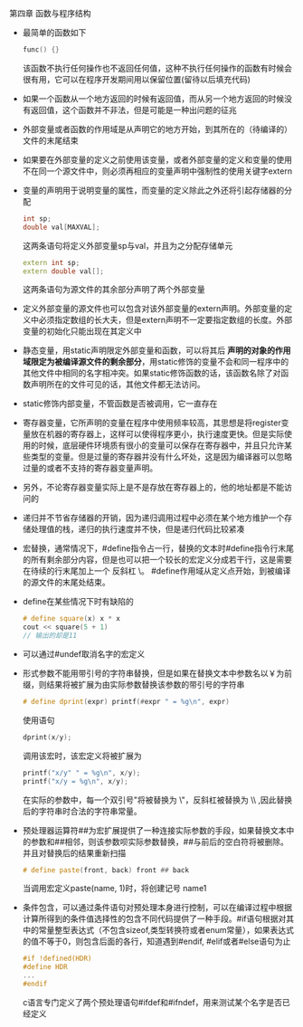 第四章 函数与程序结构

* 最简单的函数如下

  ```c++
  func() {}
  ```

  该函数不执行任何操作也不返回任何值，这种不执行任何操作的函数有时候会很有用，它可以在程序开发期间用以保留位置(留待以后填充代码)

* 如果一个函数从一个地方返回的时候有返回值，而从另一个地方返回的时候没有返回值，这个函数并不非法，但是可能是一种出问题的征兆

* 外部变量或者函数的作用域是从声明它的地方开始，到其所在的（待编译的）文件的末尾结束

* 如果要在外部变量的定义之前使用该变量，或者外部变量的定义和变量的使用不在同一个源文件中，则必须再相应的变量声明中强制性的使用关键字extern

* 变量的声明用于说明变量的属性，而变量的定义除此之外还将引起存储器的分配

  ```c++
  int sp;
  double val[MAXVAL];
  ```

  这两条语句将定义外部变量sp与val，并且为之分配存储单元

  ```c++
  extern int sp;
  extern double val[];
  ```

  这两条语句为源文件的其余部分声明了两个外部变量

* 定义外部变量的源文件也可以包含对该外部变量的extern声明。外部变量的定义中必须指定数组的长大夫，但是extern声明不一定要指定数组的长度。外部变量的初始化只能出现在其定义中

*  静态变量，用static声明限定外部变量和函数，可以将其后 **声明的对象的作用域限定为被编译源文件的剩余部分**，用static修饰的变量不会和同一程序中的其他文件中相同的名字相冲突。如果static修饰函数的话，该函数名除了对函数声明所在的文件可见的话，其他文件都无法访问。

* static修饰内部变量，不管函数是否被调用，它一直存在

* 寄存器变量，它所声明的变量在程序中使用频率较高，其思想是将register变量放在机器的寄存器上，这样可以使得程序更小，执行速度更快。但是实际使用的时候，底层硬件环境质有很小的变量可以保存在寄存器中，并且只允许某些类型的变量。但是过量的寄存器并没有什么坏处，这是因为编译器可以忽略过量的或者不支持的寄存器变量声明。

* 另外，不论寄存器变量实际上是不是存放在寄存器上的，他的地址都是不能访问的

* 递归并不节省存储器的开销，因为递归调用过程中必须在某个地方维护一个存储处理值的栈，递归的执行速度并不快，但是递归代码比较紧凑

* 宏替换，通常情况下，#define指令占一行，替换的文本时#define指令行末尾的所有剩余部分内容，但是也可以把一个较长的宏定义分成若干行，这是需要在待续的行末尾加上一个 反斜杠 \。 #define作用域从定义点开始，到被编译的源文件的末尾处结束。

* define在某些情况下时有缺陷的

  ```c++
  # define square(x) x * x
  cout << square(5 + 1)
  // 输出的却是11
  ```

* 可以通过#undef取消名字的宏定义

* 形式参数不能用带引号的字符串替换，但是如果在替换文本中参数名以￥为前缀，则结果将被扩展为由实际参数替换该参数的带引号的字符串

  ```c++
  # define dprint(expr) printf(#expr " = %g\n", expr)
  ```

  使用语句 

  ```c++
  dprint(x/y);
  ```

  调用该宏时，该宏定义将被扩展为

  ```c++
  printf("x/y" " = %g\n", x/y);
  printf("x/y = %g\n", x/y);
  ```

  在实际的参数中，每一个双引号"将被替换为 \\"，反斜杠被替换为 \\\ ,因此替换后的字符串时合法的字符串常量。

* 预处理器运算符##为宏扩展提供了一种连接实际参数的手段，如果替换文本中的参数和##相邻，则该参数呗实际参数替换，##与前后的空白符将被删除。并且对替换后的结果重新扫描

  ```c++
  # define paste(front, back) front ## back
  ```

  当调用宏定义paste(name, 1)时，将创建记号 name1

* 条件包含，可以通过条件语句对预处理本身进行控制，可以在编译过程中根据计算所得到的条件值选择性的包含不同代码提供了一种手段。#if语句根据对其中的常量整型表达式（不包含sizeof,类型转换符或者enum常量），如果表达式的值不等于0，则包含后面的各行，知道遇到#endif, #elif或者#else语句为止

  ```c++
  #if !defined(HDR)
  #define HDR
  ...
  #endif
  ```

  c语言专门定义了两个预处理语句#ifdef和#ifndef，用来测试某个名字是否已经定义

